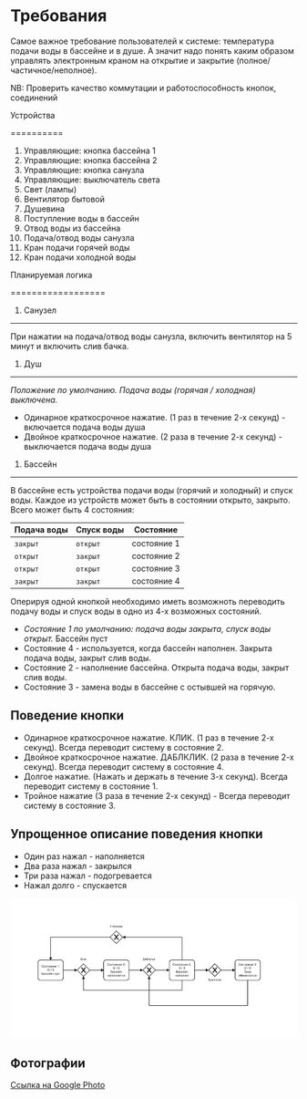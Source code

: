 Требования
==========

Самое важное требование пользователей к системе: температура подачи воды в бассейне и в душе. А значит надо понять каким образом управлять электронным краном на открытие и закрытие (полное/частичное/неполное).

NB: Проверить качество коммутации и работоспособность кнопок, соединений

Устройства

==========

1. Управляющие: кнопка бассейна 1
2. Управляющие: кнопка бассейна 2
3. Управляющие: кнопка санузла
4. Управляющие: выключатель света
5. Свет (лампы)
6. Вентилятор бытовой
7. Душевина
8. Поступление воды в бассейн
9. Отвод воды из бассейна
10. Подача/отвод воды санузла
11. Кран подачи горячей воды
12. Кран подачи холодной воды

Планируемая логика

==================

1. Санузел
  
-----------

При нажатии на подача/отвод воды санузла, включить вентилятор на 5 минут и включить слив бачка.

1. Душ

-----------

*Положение по умолчанию. Подача воды (горячая / холодная) выключена.*

* Одинарное краткосрочное нажатие. (1 раз в течение 2-х секунд) - включается подача воды душа
* Двойное краткосрочное нажатие. (2 раза в течение 2-х секунд) - выключается подача воды душа

1. Бассейн

-----------

В бассейне есть устройства подачи воды (горячий и холодный) и спуск воды. Каждое из устройств может быть в состоянии открыто, закрыто. Всего может быть 4 состояния:

Подача воды | Спуск воды | Состояние
--- | --- | ---
`закрыт` | `открыт` | состояние 1
`открыт` | `закрыт` | состояние 2
`открыт` | `открыт` | состояние 3
`закрыт` | `закрыт` | состояние 4

Оперируя одной кнопкой необходимо иметь возможноть переводить подачу воды и спуск воды в одно из 4-х возможных состояний.

* *Состояние 1 по умолчанию: подача воды закрыта, спуск воды открыт.* Бассейн пуст
* Состояние 4 - используется, когда бассейн наполнен. Закрыта подача воды, закрыт слив воды.
* Состояние 2 - наполнение бассейна. Открыта подача воды, закрыт слив воды.
* Состояние 3 - замена воды в бассейне с остывшей на горячую.

Поведение кнопки
----------------

* Одинарное краткосрочное нажатие. КЛИК. (1 раз в течение 2-х секунд). Всегда переводит систему в состояние 2.
* Двойное краткосрочное нажатие. ДАБЛКЛИК. (2 раза в течение 2-х секунд). Всегда переводит систему в состояние 4.
* Долгое нажатие. (Нажать и держать в течение 3-х секунд). Всегда переводит систему в состояние 1.
* Тройное нажатие (3 раза в течение 2-х секунд) - Всегда переводит систему в состояние 3.

Упрощенное описание поведения кнопки
------------------------------------

* Один раз нажал - наполняется
* Два раза нажал - закрылся
* Три раза нажал - подогревается
* Нажал долго - спускается

![alt-состояния бассейна][pool]

Фотографии
-----------------

 [Ссылка на Google Photo](https://photos.google.com/share/AF1QipOCr5RAF-Z0fovY3tcG8dbaPb0aOis_RRENew-U1CVwQfygSJ-PytHk-D0tpMtdnQ?key=RlFCNzYwZkl6V3piYlFYNmFYTkRMUTd6LWFibVBR "pool")

[pool]: https://github.com/metanoaid/pool/blob/main/pool_simple.png "Упрощенное состояние бассейна"
